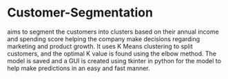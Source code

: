 # Customer-Segmentation
aims to segment the customers into clusters based on their annual income and  spending score helping the company make decisions regarding marketing and product growth. It uses K Means clustering to split customers, and the optimal K value is found using the elbow method. The model is saved and a GUI is created using tkinter in python for the model to help make predictions in an easy and fast manner.
